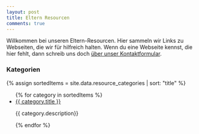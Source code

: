 ```yaml
---
layout: post
title: Eltern Resourcen
comments: true
---
```

Willkommen bei unseren Eltern-Resourcen. Hier sammeln wir Links zu Webseiten, die wir für hilfreich halten. Wenn du eine Webseite kennst, die hier fehlt, dann schreib uns doch [über unser Kontaktformular](/contact).

### Kategorien

{% assign sortedItems = site.data.resource_categories | sort: "title" %}

<ul>
{% for category in sortedItems %}
  <li>
    <a href="/resourcen/{{ category.id }}">
      {{ category.title }}
    </a>
    <p>
    {{ category.description}}
    </p>
  </li>
{% endfor %}
</ul>